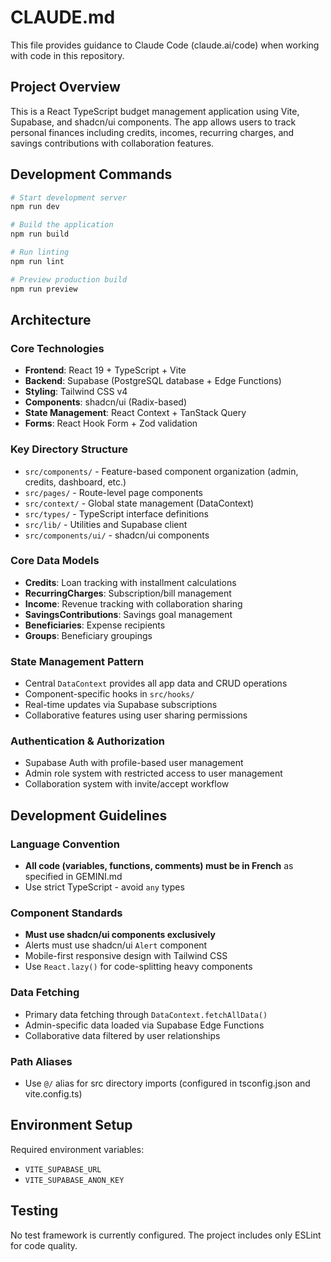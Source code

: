 # CLAUDE.md

This file provides guidance to Claude Code (claude.ai/code) when working with code in this repository.

## Project Overview

This is a React TypeScript budget management application using Vite, Supabase, and shadcn/ui components. The app allows users to track personal finances including credits, incomes, recurring charges, and savings contributions with collaboration features.

## Development Commands

```bash
# Start development server
npm run dev

# Build the application
npm run build

# Run linting
npm run lint

# Preview production build
npm run preview
```

## Architecture

### Core Technologies
- **Frontend**: React 19 + TypeScript + Vite
- **Backend**: Supabase (PostgreSQL database + Edge Functions)
- **Styling**: Tailwind CSS v4
- **Components**: shadcn/ui (Radix-based)
- **State Management**: React Context + TanStack Query
- **Forms**: React Hook Form + Zod validation

### Key Directory Structure
- `src/components/` - Feature-based component organization (admin, credits, dashboard, etc.)
- `src/pages/` - Route-level page components
- `src/context/` - Global state management (DataContext)
- `src/types/` - TypeScript interface definitions
- `src/lib/` - Utilities and Supabase client
- `src/components/ui/` - shadcn/ui components

### Core Data Models
- **Credits**: Loan tracking with installment calculations
- **RecurringCharges**: Subscription/bill management
- **Income**: Revenue tracking with collaboration sharing
- **SavingsContributions**: Savings goal management
- **Beneficiaries**: Expense recipients
- **Groups**: Beneficiary groupings

### State Management Pattern
- Central `DataContext` provides all app data and CRUD operations
- Component-specific hooks in `src/hooks/`
- Real-time updates via Supabase subscriptions
- Collaborative features using user sharing permissions

### Authentication & Authorization
- Supabase Auth with profile-based user management
- Admin role system with restricted access to user management
- Collaboration system with invite/accept workflow

## Development Guidelines

### Language Convention
- **All code (variables, functions, comments) must be in French** as specified in GEMINI.md
- Use strict TypeScript - avoid `any` types

### Component Standards
- **Must use shadcn/ui components exclusively**
- Alerts must use shadcn/ui `Alert` component
- Mobile-first responsive design with Tailwind CSS
- Use `React.lazy()` for code-splitting heavy components

### Data Fetching
- Primary data fetching through `DataContext.fetchAllData()`
- Admin-specific data loaded via Supabase Edge Functions
- Collaborative data filtered by user relationships

### Path Aliases
- Use `@/` alias for src directory imports (configured in tsconfig.json and vite.config.ts)

## Environment Setup
Required environment variables:
- `VITE_SUPABASE_URL`
- `VITE_SUPABASE_ANON_KEY`

## Testing
No test framework is currently configured. The project includes only ESLint for code quality.